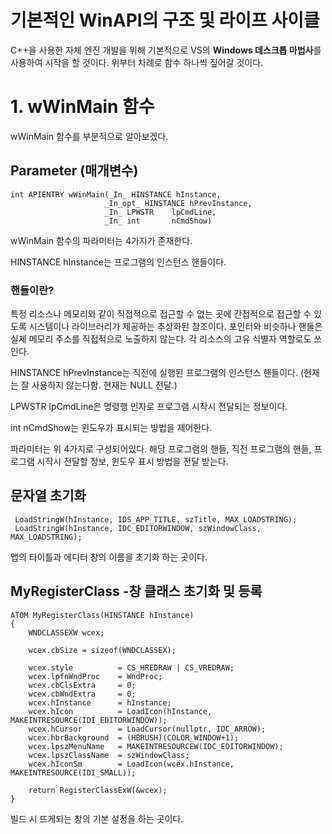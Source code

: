 기본적인 WinAPI의 구조 및 라이프 사이클
======================================

 C++을 사용한 자체 엔진 개발을 위해 기본적으로 VS의 **Windows 데스크톱 마법사**를 사용하여 시작을 할 것이다.
 위부터 차례로 함수 하나씩 짚어갈 것이다. 

# 1. wWinMain 함수
wWinMain 함수를 부분적으로 알아보겠다.
 ## Parameter (매개변수)
```
int APIENTRY wWinMain(_In_ HINSTANCE hInstance,
                     _In_opt_ HINSTANCE hPrevInstance,
                     _In_ LPWSTR    lpCmdLine,
                     _In_ int       nCmdShow)
```
wWinMain 함수의 파라미터는 4가지가 존재한다.

HINSTANCE hInstance는 프로그램의 인스턴스 핸들이다. 
  ### 핸들이란?
   특정 리소스나 메모리와 같이 직접적으로 접근할 수 없는 곳에 간접적으로 접근할 수 있도록 시스템이나 라이브러리가 제공하는 추상화된 참조이다. 포인터와 비슷하나 핸들은 실제 메모리 주소를 직접적으로 노출하지 않는다. 각 리소스의 고유 식별자 역할로도 쓰인다.
   
HINSTANCE hPrevInstance는 직전에 실행된 프로그램의 인스턴스 핸들이다. (현재는 잘 사용하지 않는다함. 현재는 NULL 전달.)
 
LPWSTR lpCmdLine은 명령행 인자로 프로그램 시작시 전달되는 정보이다. 

int nCmdShow는 윈도우가 표시되는 방법을 제어한다.

파라미터는 위 4가지로 구성되어있다. 해당 프로그램의 핸들, 직전 프로그램의 핸들, 프로그램 시작시 전달할 정보, 윈도우 표시 방법을 전달 받는다.

## 문자열 초기화
```
 LoadStringW(hInstance, IDS_APP_TITLE, szTitle, MAX_LOADSTRING);
 LoadStringW(hInstance, IDC_EDITORWINDOW, szWindowClass, MAX_LOADSTRING);
```
앱의 타이틀과 에디터 창의 이름을 초기화 하는 곳이다. 

## MyRegisterClass -창 클래스 초기화 및 등록
```
ATOM MyRegisterClass(HINSTANCE hInstance)
{
    WNDCLASSEXW wcex;

    wcex.cbSize = sizeof(WNDCLASSEX);

    wcex.style          = CS_HREDRAW | CS_VREDRAW;
    wcex.lpfnWndProc    = WndProc;
    wcex.cbClsExtra     = 0;
    wcex.cbWndExtra     = 0;
    wcex.hInstance      = hInstance;
    wcex.hIcon          = LoadIcon(hInstance, MAKEINTRESOURCE(IDI_EDITORWINDOW));
    wcex.hCursor        = LoadCursor(nullptr, IDC_ARROW);
    wcex.hbrBackground  = (HBRUSH)(COLOR_WINDOW+1);
    wcex.lpszMenuName   = MAKEINTRESOURCEW(IDC_EDITORWINDOW);
    wcex.lpszClassName  = szWindowClass;
    wcex.hIconSm        = LoadIcon(wcex.hInstance, MAKEINTRESOURCE(IDI_SMALL));

    return RegisterClassExW(&wcex);
}
```
 빌드 시 뜨게되는 창의 기본 설정을 하는 곳이다.
